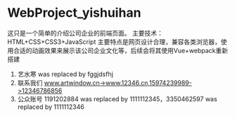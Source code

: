 # WebProject_yishuihan
这只是一个简单的介绍公司企业的前端页面。
主要技术：HTML+CSS+CSS3+JavaScript
主要特点是网页设计合理，兼容各类浏览器，使用合适的动画效果来展示该公司企业文化等，后续会将其使用Vue+webpack重新搭建

1. 艺水寒  was replaced by fggjdsfhj
2. 联系我们 www.artwindow.cn->www.12346.cn,15974239989->12346786856
3. 公众账号  1191202884 was replaced by 1111112345，3350462597   was replaced by 1111112346